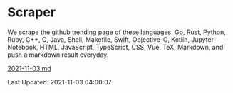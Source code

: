 # Scraper

We scrape the github trending page of these languages: Go, Rust, Python, Ruby, C++, C, Java, Shell, Makefile, Swift, Objective-C, Kotlin, Jupyter-Notebook, HTML, JavaScript, TypeScript, CSS, Vue, TeX, Markdown, and push a markdown result everyday.

[2021-11-03.md](https://github.com/yangwenmai/github-trending-backup/blob/master/2021-11-03.md)

Last Updated: 2021-11-03 04:00:07